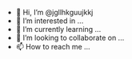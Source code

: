 - 👋 Hi, I’m @jgllhkguujkkj
- 👀 I’m interested in ...
- 🌱 I’m currently learning ...
- 💞️ I’m looking to collaborate on ...
- 📫 How to reach me ...

<!---
jgllhkguujkkj/jgllhkguujkkj is a ✨ special ✨ repository because its `README.md` (this file) appears on your GitHub profile.
You can click the Preview link to take a look at your changes.

